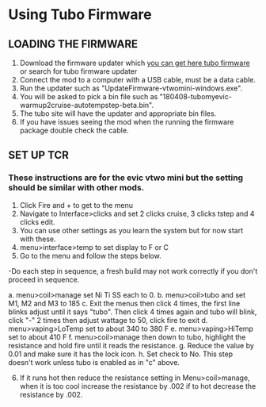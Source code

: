# Using Tubo Firmware

## LOADING THE FIRMWARE
1. Download the firmware updater which [you can get here tubo firmware](http://tubo.lamart.ch/) or search for tubo firmware updater 
2. Connect the mod to a computer with a USB cable, must be a data cable. 
3. Run the updater such as "UpdateFirmware-vtwomini-windows.exe". 
4. You will be asked to pick a bin file such as "180408-tubomyevic-warmup2cruise-autotempstep-beta.bin". 
5. The tubo site will have the updater and appropriate bin files. 
6. If you have issues seeing the mod when the running the firmware package double check the cable.

## SET UP TCR
### These instructions are for the evic vtwo mini but the setting should be similar with other mods.
 
1. Click Fire and + to get to the menu
2. Navigate to Interface>clicks and set 2 clicks cruise, 3 clicks tstep and 4 clicks edit. 
3. You can use other settings as you learn the system but for now start with these.
4. menu>interface>temp to set display to F or C
5. Go to the menu and follow the steps below. 
  
  -Do each step in sequence, a fresh build may not work correctly if you don't proceed in sequence.
  
a. menu>coil>manage set Ni Ti SS each to 0.
b. menu>coil>tubo and set M1, M2 and M3 to 185
c. Exit the menus then click 4 times, the first line blinks adjust until it says "tubo". Then click 4 times again and tubo will blink, click "-" 2 times then adjust wattage to 50, click fire to exit
d. menu>vaping>LoTemp set to about 340 to 380 F
e. menu>vaping>HiTemp set to about 410 F
f. menu>coil>manage then down to tubo, highlight the resistance and hold fire until it reads the resistance. 
g. Reduce the value by 0.01 and make sure it has the lock icon. 
h. Set check to No. This step doesn't work unless tubo is enabled as in "c" above.

6. If it runs hot then reduce the resistance setting in Menu>coil>manage, when it is too cool increase the resistance by .002 if to hot decrease the resistance by .002.
